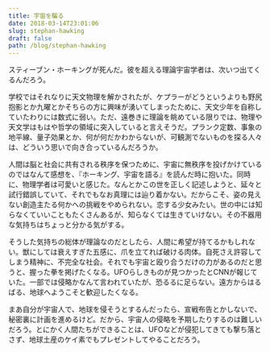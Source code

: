 ```yaml
---
title: 宇宙を騙る
date: 2018-03-14T23:01:06
slug: stephan-hawking
draft: false
path: /blog/stephan-hawking
---
```


スティーブン・ホーキングが死んだ。彼を超える理論宇宙学者は、次いつ出てくるんだろう。

学校ではそれなりに天文物理を解かされたが、ケプラーがどうというよりも野尻抱影とか九曜とかそちらの方に興味が湧いてしまったために、天文少年を自称していたわりには数式に弱い。ただ、遠巻きに理論を眺めている限りでは、物理や天文学はもはや哲学の領域に突入していると言えそうだ。プランク定数、事象の地平線、量子効果とか、何が何だかわからないが、可観測でないものを探る人々は、どういう思いで向き合っているんだろうか。

人間は脳と社会に共有される秩序を保つために、宇宙に無秩序を投げかけているのではなんて感想を、『ホーキング、宇宙を語る』を読んだ時に抱いた。同時に、物理学者は可愛いと感じた。なんとかこの世を正しく記述しようと、延々と試行錯誤していて、それでもなお真理には辿り着かない。だからこそ、姿の見えない創造主たる何かへの挑戦をやめられない。恋する少女みたい。世の中には知らなくていいこともたくさんあるが、知らなくては生きていけない。その不器用な気持ちはちょっと分かる気がする。

そうした気持ちの総体が理論なのだとしたら、人間に希望が持てるかもしれない。獣にしては衰えすぎた五感に、爪を立てれば破ける肉体。自死さえ許容してしまう精神に、不完全な社会。それでも宇宙と殴り合うだけの力があるのだと思うと、握った拳を掲げたくなる。UFOらしきものが見つかったとCNNが報じていた。一部では侵略かなんて言われていたが、恐るるに足らない。遠方からはるばる、地球へようこそと歓迎したくなる。

まあ自分が宇宙人で、地球を侵そうとするんだったら、宣戦布告とかしないで、秘密裏に計画を進めるけど。だから、宇宙人の侵略を予期したりするのは難しいだろう。とにかく人間たちができることは、UFOなどが侵犯してきても撃ち落とさず、地球土産のケイ素でもプレゼントしてやることだろう。
